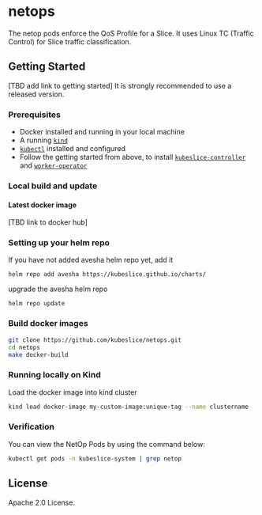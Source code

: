 # netops

The netop pods enforce the QoS Profile for a Slice. It uses Linux TC (Traffic Control) for Slice traffic classification.

## Getting Started

[TBD add link to getting started] 
It is strongly recommended to use a released version.

### Prerequisites

* Docker installed and running in your local machine
* A running [`kind`](https://kind.sigs.k8s.io/)
* [`kubectl`](https://kubernetes.io/docs/tasks/tools/) installed and configured
* Follow the getting started from above, to install [`kubeslice-controller`](https://github.com/kubeslice/kubeslice-controller) and [`worker-operator`](https://github.com/kubeslice/worker-operator)

### Local build and update 

#### Latest docker image
[TBD link to docker hub]

### Setting up your helm repo

If you have not added avesha helm repo yet, add it

```console
helm repo add avesha https://kubeslice.github.io/charts/
```

upgrade the avesha helm repo

```console
helm repo update
```

### Build docker images

```bash
git clone https://github.com/kubeslice/netops.git
cd netops
make docker-build
```

### Running locally on Kind

Load the docker image into kind cluster

```bash
kind load docker-image my-custom-image:unique-tag --name clustername
```

### Verification
You can view the NetOp Pods by using the command below:

```bash
kubectl get pods -n kubeslice-system | grep netop
```

## License
Apache 2.0 License.
